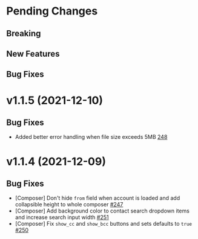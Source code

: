 # Pending Changes

## Breaking

## New Features

## Bug Fixes

# v1.1.5 (2021-12-10)

## Bug Fixes

- Added better error handling when file size exceeds 5MB [248](https://github.com/nylas/components/pull/248)

# v1.1.4 (2021-12-09)

## Bug Fixes

- [Composer] Don't hide `from` field when account is loaded and add collapsible height to whole composer [#247](https://github.com/nylas/components/pull/247)
- [Composer] Add background color to contact search dropdown items and increase search input width [#251](https://github.com/nylas/components/pull/251)
- [Composer] Fix `show_cc` and `show_bcc` buttons and sets defaults to `true` [#250](https://github.com/nylas/components/pull/250)
